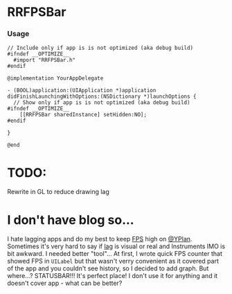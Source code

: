 RRFPSBar
=================

### Usage
```objc
// Include only if app is is not optimized (aka debug build)
#ifndef __OPTIMIZE__
  #import "RRFPSBar.h"
#endif

@implementation YourAppDelegate

- (BOOL)application:(UIApplication *)application didFinishLaunchingWithOptions:(NSDictionary *)launchOptions {
  // Show only if app is is not optimized (aka debug build)
#ifndef __OPTIMIZE__
    [[RRFPSBar sharedInstance] setHidden:NO];
#endif

}

@end
```

TODO:
============
Rewrite in GL to reduce drawing lag

I don't have blog so...
============
I hate lagging apps and do my best to keep [FPS](http://en.wikipedia.org/wiki/Frame_rate) high on [@YPlan](http://yplanapp.com). 
Sometimes it's very hard to say if [lag](http://en.wikipedia.org/wiki/Lag) is visual or real and Instruments IMO is bit awkward. 
I needed better "tool"... At first, I wrote quick FPS counter that showed FPS in `UILabel` but that wasn't verry convenient as it covered part of the app and you couldn't see history, 
so I decided to add graph. But where...? STATUSBAR!!! It's perfect place! I don't use it for anything and it doesn't cover app - what can be better?
